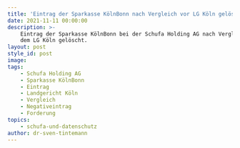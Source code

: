 ```yaml
---
title: 'Eintrag der Sparkasse KölnBonn nach Vergleich vor LG Köln gelöscht. '
date: 2021-11-11 00:00:00
description: >-
    Eintrag der Sparkasse KölnBonn bei der Schufa Holding AG nach Vergleich vor
    dem LG Köln gelöscht. 
layout: post
style_id: post
image:
tags:
    - Schufa Holding AG
    - Sparkasse KölnBonn
    - Eintrag
    - Landgericht Köln
    - Vergleich
    - Negativeintrag
    - Forderung
topics:
    - schufa-und-datenschutz
author: dr-sven-tintemann
---
```

